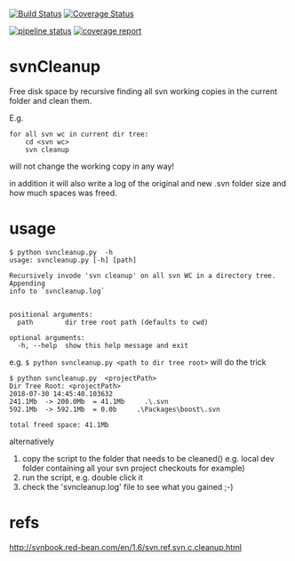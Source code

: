 [![Build Status](https://travis-ci.com/jeroendv/svnCleanup.svg?branch=master)](https://travis-ci.com/jeroendv/svnCleanup)
[![Coverage Status](https://coveralls.io/repos/github/jeroendv/svnCleanup/badge.svg?branch=master)](https://coveralls.io/github/jeroendv/svnCleanup?branch=master)

[![pipeline status](http://PC-CI-2.mtrs.intl/JDVlieger/svnCleanup/badges/gitlab-ci/pipeline.svg)](http://PC-CI-2.mtrs.intl/JDVlieger/svnCleanup/commits/gitlab-ci)
[![coverage report](http://PC-CI-2.mtrs.intl/JDVlieger/svnCleanup/badges/gitlab-ci/coverage.svg)](http://PC-CI-2.mtrs.intl/JDVlieger/svnCleanup/commits/gitlab-ci)

# svnCleanup

Free disk space by recursive finding all svn working copies in the current folder and clean them.

E.g.
```
for all svn wc in current dir tree:
    cd <svn wc>
    svn cleanup
```
will not change the working copy in any way!

in addition it will also write a log of the original and new .svn folder size and how much spaces was freed.

# usage

```
$ python svncleanup.py  -h
usage: svncleanup.py [-h] [path]

Recursively invode 'svn cleanup' on all svn WC in a directory tree. Appending
info to `svncleanup.log`


positional arguments:
  path        dir tree root path (defaults to cwd)

optional arguments:
  -h, --help  show this help message and exit

```

e.g. `$ python svncleanup.py <path to dir tree root>` will do the trick

```
$ python svncleanup.py  <projectPath>
Dir Tree Root: <projectPath>
2018-07-30 14:45:40.103632
241.1Mb  -> 200.0Mb  = 41.1Mb     .\.svn
592.1Mb  -> 592.1Mb  = 0.0b     .\Packages\boost\.svn

total freed space: 41.1Mb

```

alternatively 

1) copy the script to the folder that needs to be cleaned() e.g. local dev folder containing all your svn project checkouts for example)
1) run the script, e.g. double click it
1) check the 'svncleanup.log' file to see what you gained ;-)





# refs
http://svnbook.red-bean.com/en/1.6/svn.ref.svn.c.cleanup.html
